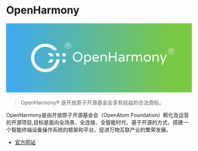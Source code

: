 # OpenHarmony

<img class="banner-cover" src="./images/logo/openharmony_cover.svg" alt="LOGO" />

> OpenHarmony® 是开放原子开源基金会享有权益的合法商标。

OpenHarmony是由开放原子开源基金会（OpenAtom Foundation）孵化及运营的开源项目,目标是面向全场景、全连接、全智能时代、基于开源的方式，搭建一个智能终端设备操作系统的框架和平台，促进万物互联产业的繁荣发展。

- [官方网站](https://www.openharmony.cn/)

